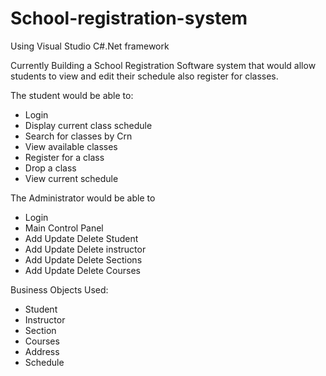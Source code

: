 # School-registration-system

Using Visual Studio C#.Net framework

Currently Building a School Registration Software system that would allow students to view and edit their schedule also register for classes.

The student would be able to: 
- Login
- Display current class schedule
- Search for classes by Crn
- View available classes
- Register for a class
- Drop a class
- View current schedule

The Administrator would be able to
- Login
- Main Control Panel
- Add Update Delete Student
- Add Update Delete instructor
- Add Update Delete Sections
- Add Update Delete Courses

Business Objects Used:
- Student
- Instructor
- Section
- Courses
- Address
- Schedule



